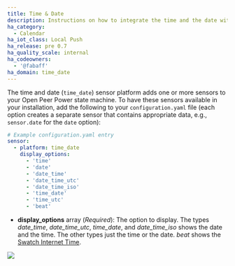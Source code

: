 ```yaml
---
title: Time & Date
description: Instructions on how to integrate the time and the date within Open Peer Power.
ha_category:
  - Calendar
ha_iot_class: Local Push
ha_release: pre 0.7
ha_quality_scale: internal
ha_codeowners:
  - '@fabaff'
ha_domain: time_date
---
```


The time and date (`time_date`) sensor platform adds one or more sensors to your Open Peer Power state machine.
To have these sensors available in your installation, add the following to your `configuration.yaml` file (each option creates a separate sensor that contains appropriate data, e.g.,  `sensor.date` for the `date` option):

```yaml
# Example configuration.yaml entry
sensor:
  - platform: time_date
    display_options:
      - 'time'
      - 'date'
      - 'date_time'
      - 'date_time_utc'
      - 'date_time_iso'
      - 'time_date'
      - 'time_utc'
      - 'beat'
```

- **display_options** array (*Required*): The option to display. The types *date_time*, *date_time_utc*, *time_date*, and *date_time_iso* shows the date and the time. The other types just the time or the date. *beat* shows the [Swatch Internet Time](https://www.swatch.com/en_us/internet-time).

<p class='img'>
  <img src='{{site_root}}/images/screenshots/time_date.png' />
</p>

